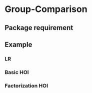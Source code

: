 # Group-Comparison

## Package requirement

## Example

### LR

### Basic HOI

### Factorization HOI
